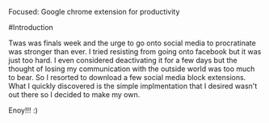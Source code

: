 Focused: Google chrome extension for productivity

#Introduction

Twas was finals week and the urge to go onto social media to procratinate was stronger than ever. I tried resisting from going onto facebook but it was just too hard. I even considered deactivating it for a few days but the thought of losing my communication with the outside world was too much to bear. So I resorted to download a few social media block extensions. What I quickly discovered is the simple implmentation that I desired wasn't out there so I decided to make my own. 

Enoy!!! :)
